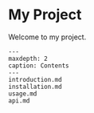 <!-- docs/index.md -->

# My Project

Welcome to my project.

```{toctree}
---
maxdepth: 2
caption: Contents
---
introduction.md
installation.md
usage.md
api.md
```
